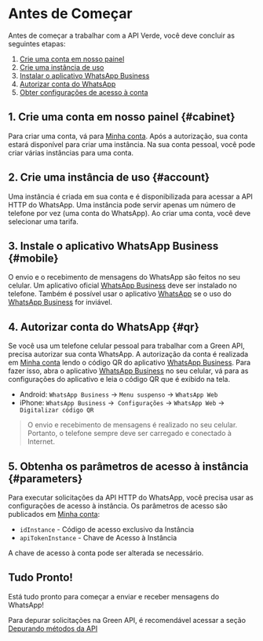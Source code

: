 # Antes de Começar

Antes de começar a trabalhar com a API Verde, você deve concluir as seguintes etapas:

1. [Crie uma conta em nosso painel](#cabinet)
2. [Crie uma instância de uso](#account)
3. [Instalar o aplicativo WhatsApp Business](#mobile)
4. [Autorizar conta do WhatsApp](#qr)
5. [Obter configurações de acesso à conta](#parameters)

## 1. Crie uma conta em nosso painel {#cabinet}

Para criar uma conta, vá para [Minha conta](https://cabinet.green-api.com.br). Após a autorização, sua conta estará disponível para criar uma instância. Na sua conta pessoal, você pode criar várias instâncias para uma conta.

## 2. Crie uma instância de uso {#account}

Uma instância é criada em sua conta e é disponibilizada para acessar a API HTTP do WhatsApp. Uma instância pode servir apenas um número de telefone por vez (uma conta do WhatsApp). Ao criar uma conta, você deve selecionar uma tarifa.

## 3. Instale o aplicativo WhatsApp Business {#mobile}

O envio e o recebimento de mensagens do WhatsApp são feitos no seu celular. Um aplicativo oficial [WhatsApp Business](https://www.whatsapp.com/business/) deve ser instalado no telefone. Também é possível usar o aplicativo [WhatsApp](https://www.whatsapp.com/) se o uso do [WhatsApp Business](https://www.whatsapp.com/business/) for inviável.

## 4. Autorizar conta do WhatsApp {#qr}

Se você usa um telefone celular pessoal para trabalhar com a Green API, precisa autorizar sua conta WhatsApp. A autorização da conta é realizada em [Minha conta](https://cabinet.green-api.com.br) lendo o código QR do aplicativo [WhatsApp Business](https://www.whatsapp.com/business/). Para fazer isso, abra o aplicativo [WhatsApp Business](https://www.whatsapp.com/business/) no seu celular, vá para as configurações do aplicativo e leia o código QR que é exibido na tela.

- Android: `WhatsApp Business` -> `Menu suspenso` -> `WhatsApp Web`
- iPhone: `WhatsApp Business` ->` Configurações` -> `WhatsApp Web` ->` Digitalizar código QR`

> O envio e recebimento de mensagens é realizado no seu celular. Portanto, o telefone sempre deve ser carregado e conectado à Internet.

## 5. Obtenha os parâmetros de acesso à instância {#parameters}

Para executar solicitações da API HTTP do WhatsApp, você precisa usar as configurações de acesso à instância. Os parâmetros de acesso são publicados em [Minha conta](https://cabinet.green-api.com.br):

- `idInstance` - Código de acesso exclusivo da Instância
- `apiTokenInstance` - Chave de Acesso à Instância

A chave de acesso à conta pode ser alterada se necessário.

## Tudo Pronto!

Está tudo pronto para começar a enviar e receber mensagens do WhatsApp!

Para depurar solicitações na Green API, é recomendável acessar a seção [Depurando métodos da API](postman-collection.md)